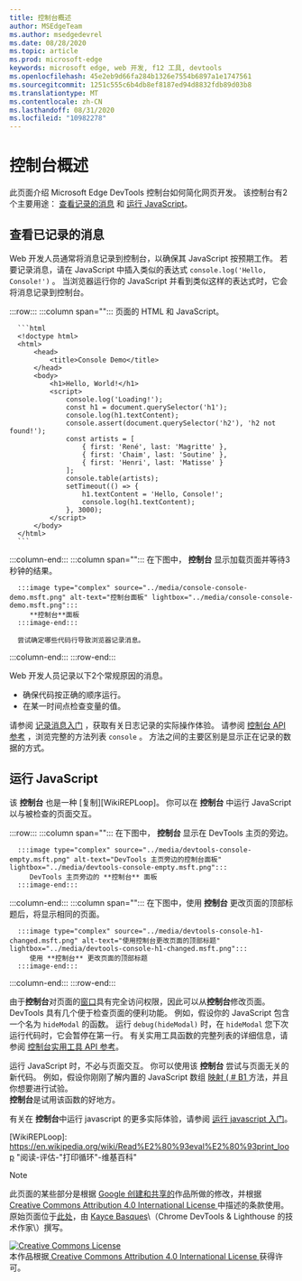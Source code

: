 ```yaml
---
title: 控制台概述
author: MSEdgeTeam
ms.author: msedgedevrel
ms.date: 08/28/2020
ms.topic: article
ms.prod: microsoft-edge
keywords: microsoft edge, web 开发, f12 工具, devtools
ms.openlocfilehash: 45e2eb9d66fa284b1326e7554b6897a1e1747561
ms.sourcegitcommit: 1251c555c6b4db8ef8187ed94d8832fdb89d03b8
ms.translationtype: MT
ms.contentlocale: zh-CN
ms.lasthandoff: 08/31/2020
ms.locfileid: "10982278"
---
```

<!-- Copyright Kayce Basques 

   Licensed under the Apache License, Version 2.0 (the "License");
   you may not use this file except in compliance with the License.
   You may obtain a copy of the License at

       https://www.apache.org/licenses/LICENSE-2.0

   Unless required by applicable law or agreed to in writing, software
   distributed under the License is distributed on an "AS IS" BASIS,
   WITHOUT WARRANTIES OR CONDITIONS OF ANY KIND, either express or implied.
   See the License for the specific language governing permissions and
   limitations under the License.  -->





# 控制台概述   

  

此页面介绍 Microsoft Edge DevTools 控制台如何简化网页开发。  该控制台有2个主要用途： [查看记录的消息](#viewing-logged-messages) 和 [运行 JavaScript](#running-javascript)。  

## 查看已记录的消息   

Web 开发人员通常将消息记录到控制台，以确保其 JavaScript 按预期工作。  若要记录消息，请在 JavaScript 中插入类似的表达式 `console.log('Hello, Console!')` 。  当浏览器运行你的 JavaScript 并看到类似这样的表达式时，它会将消息记录到控制台。  

:::row:::
   :::column span="":::
      页面的 HTML 和 JavaScript。  
      
      ```html
      <!doctype html>
      <html>
          <head>
              <title>Console Demo</title>
          </head>
          <body>
              <h1>Hello, World!</h1>
              <script>
                  console.log('Loading!');
                  const h1 = document.querySelector('h1');
                  console.log(h1.textContent);
                  console.assert(document.querySelector('h2'), 'h2 not found!');
                  const artists = [
                      { first: 'René', last: 'Magritte' },
                      { first: 'Chaim', last: 'Soutine' },
                      { first: 'Henri', last: 'Matisse' }
                  ];
                  console.table(artists);
                  setTimeout(() => {
                      h1.textContent = 'Hello, Console!';
                      console.log(h1.textContent);
                  }, 3000);
              </script>
          </body>
      </html>
      ```  
   :::column-end:::
   :::column span="":::
      在下图中， **控制台** 显示加载页面并等待3秒钟的结果。  
      
      :::image type="complex" source="../media/console-console-demo.msft.png" alt-text="控制台面板" lightbox="../media/console-console-demo.msft.png":::
         **控制台**面板  
      :::image-end:::  
      
      尝试确定哪些代码行导致浏览器记录消息。  
   :::column-end:::
:::row-end:::  

Web 开发人员记录以下2个常规原因的消息。  

*   确保代码按正确的顺序运行。  
*   在某一时间点检查变量的值。  

请参阅 [记录消息入门][DevtoolsConsoleLoggingMessages] ，获取有关日志记录的实际操作体验。  请参阅 [控制台 API 参考][DevToolsConsoleAPI] ，浏览完整的方法列表 `console` 。  方法之间的主要区别是显示正在记录的数据的方式。  

## 运行 JavaScript   

该 **控制台** 也是一种 [复制][WikiREPLoop]。  你可以在 **控制台** 中运行 JavaScript 以与被检查的页面交互。   

:::row:::
   :::column span="":::
      在下图中， **控制台** 显示在 DevTools 主页的旁边。  
      
      :::image type="complex" source="../media/devtools-console-empty.msft.png" alt-text="DevTools 主页旁边的控制台面板" lightbox="../media/devtools-console-empty.msft.png":::
         DevTools 主页旁边的 **控制台** 面板  
      :::image-end:::  
   :::column-end:::
   :::column span="":::
      在下图中，使用 **控制台** 更改页面的顶部标题后，将显示相同的页面。
      
      :::image type="complex" source="../media/devtools-console-h1-changed.msft.png" alt-text="使用控制台更改页面的顶部标题" lightbox="../media/devtools-console-h1-changed.msft.png":::
         使用 **控制台** 更改页面的顶部标题  
      :::image-end:::  
   :::column-end:::
:::row-end:::

由于**控制台**对页面的[窗口][MDNWindow]具有完全访问权限，因此可以从**控制台**修改页面。  DevTools 具有几个便于检查页面的便利功能。  例如，假设你的 JavaScript 包含一个名为 `hideModal` 的函数。  运行 `debug(hideModal)` 时，在 `hideModal` 您下次运行代码时，它会暂停在第一行。  有关实用工具函数的完整列表的详细信息，请参阅 [控制台实用工具 API 参考][DevtoolsConsoleUtilitiesDebug]。  

运行 JavaScript 时，不必与页面交互。  你可以使用该 **控制台** 尝试与页面无关的新代码。  例如，假设你刚刚了解内置的 JavaScript 数组 [映射 ( # B1 ][MDNMap] 方法，并且你想要进行试验。  
**控制台**是试用该函数的好地方。  

有关在 **控制台**中运行 javascript 的更多实际体验，请参阅 [运行 javascript 入门][DevtoolsConsoleRunningJavascript]。  

   

  

<!-- links -->  

[DevToolsConsoleAPI]: ./api.md "控制台 API 参考 |Microsoft 文档"  
[DevtoolsConsoleLoggingMessages]: ./log.md "在控制台中记录邮件的入门 |Microsoft 文档"  
[DevtoolsConsoleRunningJavascript]: ./javascript.md "开始在控制台中运行 JavaScript |Microsoft 文档"  
[DevtoolsConsoleUtilitiesDebug]: ./utilities.md#debug "调试-控制台实用工具 API 参考 |Microsoft 文档"  

[MDNMap]: https://developer.mozilla.org/docs/Web/JavaScript/Reference/Global_Objects/Array/map " ( # A1 | 的数组MDN"  
[MDNWindow]: https://developer.mozilla.org/docs/Web/API/Window "窗口 |MDN"  

[WikiREPLoop]: https://en.wikipedia.org/wiki/Read%E2%80%93eval%E2%80%93print_loop "阅读-评估-"打印循环"-维基百科"  

> [!NOTE]
> 此页面的某些部分是根据 [Google 创建和共享的][GoogleSitePolicies]作品所做的修改，并根据[ Creative Commons Attribution 4.0 International License ][CCA4IL]中描述的条款使用。  
> 原始页面位于[此处](https://developers.google.com/web/tools/chrome-devtools/console/index)，由 [Kayce Basques][KayceBasques]\（Chrome DevTools \& Lighthouse 的技术作家\）撰写。  

[![Creative Commons License][CCby4Image]][CCA4IL]  
本作品根据[ Creative Commons Attribution 4.0 International License ][CCA4IL]获得许可。  

[CCA4IL]: https://creativecommons.org/licenses/by/4.0  
[CCby4Image]: https://i.creativecommons.org/l/by/4.0/88x31.png  
[GoogleSitePolicies]: https://developers.google.com/terms/site-policies  
[KayceBasques]: https://developers.google.com/web/resources/contributors/kaycebasques  
